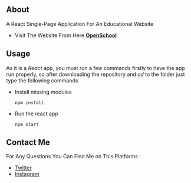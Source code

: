 
## About

A React Single-Page Application For An Educational Website

* Visit The Website From Here **[OpenSchool](https://lelouche01.github.io/OpenSchool/)**

## Usage

As it is a *React* app, you must run a few commands firstly to have the app run properly, so after downloading the repository and *cd* to the folder just type the following commands

* Install missing modules

    ```
    npm install 
    ```
* Run the react app

    ```
    npm start 
    ```

## Contact Me

For Any Questions You Can Find Me on This Platforms :

* [Twitter][_1]
* [Instagram][_2]

[_1]: https://twitter.com/amait0u
[_2]: https://www.instagram.com/amait0u
